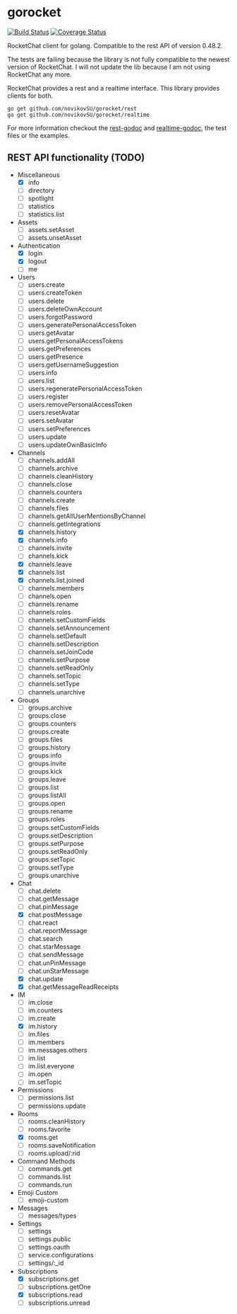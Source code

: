 # gorocket

[![Build Status](https://travis-ci.org/novikovSU/gorocket.svg?branch=master)](https://travis-ci.org/novikovSU/gorocket)
[![Coverage Status](https://coveralls.io/repos/github/novikovSU/gorocket/badge.svg?branch=master)](https://coveralls.io/github/novikovSU/gorocket?branch=master)

RocketChat client for golang. Compatible to the rest API of version 0.48.2.

The tests are failing because the library is not fully compatible to the newest version of RocketChat.
I will not update the lib because I am not using RocketChat any more.

RocketChat provides a rest and a realtime interface. This library provides clients for both.

```text
go get github.com/novikovSU/gorocket/rest
go get github.com/novikovSU/gorocket/realtime
```

For more information checkout the [rest-godoc](https://godoc.org/github.com/novikovSU/gorocket/rest) and [realtime-godoc](https://godoc.org/github.com/novikovSU/gorocket/realtime), the test files or the examples.

## REST API functionality (TODO)

- Miscellaneous
  - [X] info
  - [ ] directory
  - [ ] spotlight
  - [ ] statistics
  - [ ] statistics.list
- Assets
  - [ ] assets.setAsset
  - [ ] assets.unsetAsset
- Authentication
  - [X] login
  - [X] logout
  - [ ] me
- Users
  - [ ] users.create
  - [ ] users.createToken
  - [ ] users.delete
  - [ ] users.deleteOwnAccount
  - [ ] users.forgotPassword
  - [ ] users.generatePersonalAccessToken
  - [ ] users.getAvatar
  - [ ] users.getPersonalAccessTokens
  - [ ] users.getPreferences
  - [ ] users.getPresence
  - [ ] users.getUsernameSuggestion
  - [ ] users.info
  - [ ] users.list
  - [ ] users.regeneratePersonalAccessToken
  - [ ] users.register
  - [ ] users.removePersonalAccessToken
  - [ ] users.resetAvatar
  - [ ] users.setAvatar
  - [ ] users.setPreferences
  - [ ] users.update
  - [ ] users.updateOwnBasicInfo
- Channels
  - [ ] channels.addAll
  - [ ] channels.archive
  - [ ] channels.cleanHistory
  - [ ] channels.close
  - [ ] channels.counters
  - [ ] channels.create
  - [ ] channels.files
  - [ ] channels.getAllUserMentionsByChannel
  - [ ] channels.getIntegrations
  - [X] channels.history
  - [X] channels.info
  - [ ] channels.invite
  - [ ] channels.kick
  - [X] channels.leave
  - [X] channels.list
  - [X] channels.list.joined
  - [ ] channels.members
  - [ ] channels.open
  - [ ] channels.rename
  - [ ] channels.roles
  - [ ] channels.setCustomFields
  - [ ] channels.setAnnouncement
  - [ ] channels.setDefault
  - [ ] channels.setDescription
  - [ ] channels.setJoinCode
  - [ ] channels.setPurpose
  - [ ] channels.setReadOnly
  - [ ] channels.setTopic
  - [ ] channels.setType
  - [ ] channels.unarchive
- Groups
  - [ ] groups.archive
  - [ ] groups.close
  - [ ] groups.counters
  - [ ] groups.create
  - [ ] groups.files
  - [ ] groups.history
  - [ ] groups.info
  - [ ] groups.invite
  - [ ] groups.kick
  - [ ] groups.leave
  - [ ] groups.list
  - [ ] groups.listAll
  - [ ] groups.open
  - [ ] groups.rename
  - [ ] groups.roles
  - [ ] groups.setCustomFields
  - [ ] groups.setDescription
  - [ ] groups.setPurpose
  - [ ] groups.setReadOnly
  - [ ] groups.setTopic
  - [ ] groups.setType
  - [ ] groups.unarchive
- Chat
  - [ ] chat.delete
  - [ ] chat.getMessage
  - [ ] chat.pinMessage
  - [X] chat.postMessage
  - [ ] chat.react
  - [ ] chat.reportMessage
  - [ ] chat.search
  - [ ] chat.starMessage
  - [ ] chat.sendMessage
  - [ ] chat.unPinMessage
  - [ ] chat.unStarMessage
  - [X] chat.update
  - [X] chat.getMessageReadReceipts
- IM
  - [ ] im.close
  - [ ] im.counters
  - [ ] im.create
  - [X] im.history
  - [ ] im.files
  - [ ] im.members
  - [ ] im.messages.others
  - [ ] im.list
  - [ ] im.list.everyone
  - [ ] im.open
  - [ ] im.setTopic
- Permissions
  - [ ] permissions.list
  - [ ] permissions.update
- Rooms
  - [ ] rooms.cleanHistory
  - [ ] rooms.favorite
  - [X] rooms.get
  - [ ] rooms.saveNotification
  - [ ] rooms.upload/:rid
- Command Methods
  - [ ] commands.get
  - [ ] commands.list
  - [ ] commands.run
- Emoji Custom
  - [ ] emoji-custom
- Messages
  - [ ] messages/types
- Settings
  - [ ] settings
  - [ ] settings.public
  - [ ] settings.oauth
  - [ ] service.configurations
  - [ ] settings/:_id
- Subscriptions
  - [X] subscriptions.get
  - [ ] subscriptions.getOne
  - [X] subscriptions.read
  - [ ] subscriptions.unread
